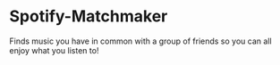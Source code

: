 # Spotify-Matchmaker
Finds music you have in common with a group of friends so you can all enjoy what you listen to!
